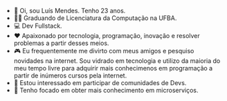 - 👋 Oi, sou Luís Mendes. Tenho 23 anos.
- 👨‍🎓 Graduando de Licenciatura da Computação na UFBA.
- 💻 Dev Fullstack.
- ❤️ Apaixonado por tecnologia, programação, inovação e resolver problemas a partir desses meios.
- 🎮 Eu frequentemente me divirto com meus amigos e pesquiso novidades na internet. Sou vidrado em tecnologia e utilizo da maioria do meu tempo livre para adquirir mais conhecimenos em programação a partir de inúmeros cursos pela internet.
- 👀 Estou interessado em participar de comunidades de Devs.
- 🌱 Tenho focado em obter mais conhecimento em microserviços.



